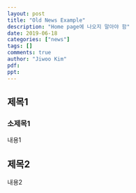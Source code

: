 ```yaml
---
layout: post
title: "Old News Example"
description: "Home page에 나오지 말아야 함"
date: 2019-06-18
categories: ["news"]
tags: []
comments: true
author: "Jiwoo Kim"
pdf:
ppt: 
---
```


## 제목1
### 소제목1
내용1

## 제목2
내용2